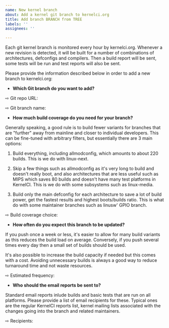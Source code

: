 ```yaml
---
name: New kernel branch
about: Add a kernel git branch to kernelci.org
title: Add branch BRANCH from TREE
labels: ''
assignees: ''

---
```


Each git kernel branch is monitored every hour by kernelci.org.  Whenever a new
revision is detected, it will be built for a number of combinations of
architectures, defconfigs and compilers.  Then a build report will be sent,
some tests will be run and test reports will also be sent.

Please provide the information described below in order to add a new branch to
kernelci.org:

- **Which Git branch do you want to add?**

⇨ Git repo URL:

⇨ Git branch name:

- **How much build coverage do you need for your branch?**

Generally speaking, a good rule is to build fewer variants for branches that
are "further" away from mainline and closer to individual developers.  This can
be fine-tuned with arbitrary filters, but essentially there are 3 main options:

1. Build everything, including allmodconfig, which amounts to about 220 builds.
This is we do with linux-next.

2. Skip a few things such as allmodconfig as it's very long to build and
doesn't really boot, and also architectures that are less useful such as MIPS
which saves 80 builds and doesn't have many test platforms in KernelCI.  This
is we do with some subsystems such as linux-media.

3. Build only the main defconfig for each architecture to save a lot of build
power, get the fastest results and highest boots/builds ratio.  This is what do
with some maintainer branches such as linusw' GPIO branch.

⇨ Build coverage choice:

- **How often do you expect this branch to be updated?**

If you push once a week or less, it's easier to allow for many build variants
as this reduces the build load on average.  Conversely, if you push several
times every day then a small set of builds should be used.

It's also possible to increase the build capacity if needed but this comes with
a cost.  Avoiding unnecessary builds is always a good way to reduce turnaround
time and not waste resources.

⇨ Estimated frequency:

- **Who should the email reports be sent to?**

Standard email reports inlude builds and basic tests that are run on all
platforms. Please provide a list of email recipients for these.  Typical ones
are the regular KernelCI reports list, kernel mailing lists associated with the
changes going into the branch and related maintainers.

⇨ Recipients:
